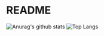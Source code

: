 # README

![Anurag's github stats](https://github-readme-stats.vercel.app/api?username=hsiangfeng&theme=vue-dark)
![Top Langs](https://github-readme-stats.vercel.app/api/top-langs/?username=hsiangfeng&layout=compact&theme=vue-dark)

